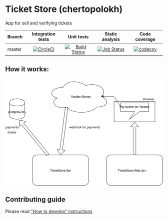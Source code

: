 # Ticket Store (chertopolokh)
App for sell and verifying tickets

|Branch|Integration tests|Unit tests|Static analysis|Code coverage|
| ------------- |:-------------:|:-------------:|:-------------:|:-------------:|
|master|[![CircleCI](https://circleci.com/gh/FrameBassman/ticket_store.svg?style=shield&circle-token=eaa1172bdfe82c31c2c262a893f81a4168aded7a)](https://circleci.com/gh/FrameBassman/ticket_store)|[![Build Status](https://dev.azure.com/kolenkainc/ticket_store/_apis/build/status/FrameBassman.ticket_store?branchName=master)](https://dev.azure.com/kolenkainc/ticket_store/_build/latest?definitionId=1&branchName=master)|[![Job Status](https://inspecode.rocro.com/badges/github.com/FrameBassman/ticket_store/status?token=6k59LTSyoQHDdtznRiTjnSSrtSsnD8IM-wX4WF2FSnA&branch=master)](https://inspecode.rocro.com/jobs/github.com/FrameBassman/ticket_store/latest?completed=true&branch=master)|[![codecov](https://codecov.io/gh/FrameBassman/ticket_store/branch/master/graph/badge.svg?token=ENPC69iIHd)](https://codecov.io/gh/FrameBassman/ticket_store)|

## How it works:
![How it works](Docs/chertopolokh.svg)

## Contributing guide
Please read ["How to develop" instructions](Docs/CONTRIBUTING.md)
